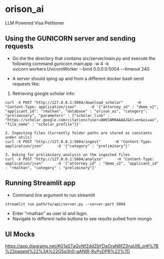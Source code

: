 # orison_ai
LLM Powered Visa Petitioner

## Using the GUNICORN server and sending requests
- Go the the directory that contains src/server/main.py and execute the following command
gunicorn main:app -w 4 -k uvicorn.workers.UvicornWorker --bind 0.0.0.0:5004 --timeout 240

- A server should sping up and from a different docker bash send requests like:

1. Retrieving google scholar info:
```
curl -X POST "http://127.0.0.1:5004/download_scholar"      -H "Content-Type: application/json"      -d '{"attorney_id" : "demo_v2", "applicant_id": "rmalhan", "database" : "orison_ai", "category": "preliminary", "parameters" : {"scholar_link" : "https://scholar.google.com/citations?user=QW93AM0AAAAJ&hl=en&oi=ao", "file_name" : "scholar_profile"}}'

2. Ingesting files (Currently folder paths are stored as constants under utils)
curl -X POST "http://127.0.0.1:5004/ingest"      -H "Content-Type: application/json"      -d '{"category" : "preliminary"}'

3. Asking for preliminary analysis on the ingested files
curl -X POST "http://127.0.0.1:5004/analyze"      -H "Content-Type: application/json"      -d '{"attorney_id" : "demo_v2", "applicant_id" : "rmalhan", "category" : "preliminary"}'
```

## Running Streamlit app
- Command line argument to run streamlit
```
streamlit run path/to/api/server.py --server.port 5004
```

- Enter "rmalhan" as user id and login.
- Navigate to different radio buttons to see results pulled from mongo

## UI Mocks
https://app.diagrams.net/#G1aSTaQyNfZddZbYDaOraN6fZ3naUI6_or#%7B%22pageId%22%3A%22G5q3h0-aANIR-RvPyDPR%22%7D
